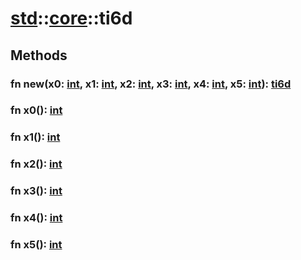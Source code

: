 # [std](/libs/std/)::[core](/libs/std/core/)::ti6d

## Methods
### fn new(x0:&nbsp;[int](/libs/std/core/type.int.md), x1:&nbsp;[int](/libs/std/core/type.int.md), x2:&nbsp;[int](/libs/std/core/type.int.md), x3:&nbsp;[int](/libs/std/core/type.int.md), x4:&nbsp;[int](/libs/std/core/type.int.md), x5:&nbsp;[int](/libs/std/core/type.int.md)):&nbsp;[ti6d](/libs/std/core/type.ti6d.md)<Badge text="native" /><Badge text="static" />
### fn x0():&nbsp;[int](/libs/std/core/type.int.md)<Badge text="native" />
### fn x1():&nbsp;[int](/libs/std/core/type.int.md)<Badge text="native" />
### fn x2():&nbsp;[int](/libs/std/core/type.int.md)<Badge text="native" />
### fn x3():&nbsp;[int](/libs/std/core/type.int.md)<Badge text="native" />
### fn x4():&nbsp;[int](/libs/std/core/type.int.md)<Badge text="native" />
### fn x5():&nbsp;[int](/libs/std/core/type.int.md)<Badge text="native" />
